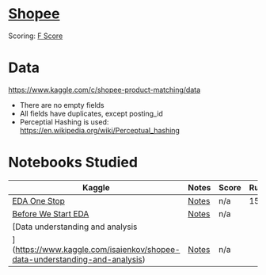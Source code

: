 # [Shopee](https://www.kaggle.com/c/shopee-product-matching)


Scoring: [F Score](https://en.wikipedia.org/wiki/F-score)

# Data

https://www.kaggle.com/c/shopee-product-matching/data


- There are no empty fields
- All fields have duplicates, except posting_id
- Perceptial Hashing is used: https://en.wikipedia.org/wiki/Perceptual_hashing

# Notebooks Studied

| Kaggle | Notes | Score | Runtime |
| ---    | ---   | ---   | --- |
| [EDA One Stop](https://www.kaggle.com/ishandutta/v5-shopee-indepth-eda-one-stop-for-all-your-needs) | [Notes](nb_%20OneStop.md) |n/a|15m|
|[Before We Start EDA](https://www.kaggle.com/maksymshkliarevskyi/shopee-before-we-start-eda-phash-baseline) | [Notes](nb_BeforeWeStart.md) | n/a| |
|[Data understanding and analysis
](https://www.kaggle.com/isaienkov/shopee-data-understanding-and-analysis) | [Notes](Isaienkov.md)|n/a||
